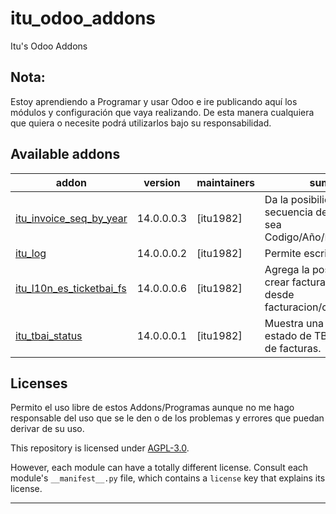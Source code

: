 # itu_odoo_addons
Itu's Odoo Addons 
<!-- /!\ do not modify above this line -->

Nota:
----------------
Estoy aprendiendo a Programar y usar Odoo e ire publicando aquí los módulos y configuración que vaya realizando. De esta manera cualquiera que quiera o necesite podrá utilizarlos bajo su responsabilidad. 


Available addons
----------------
addon | version | maintainers | summary
--- | --- | --- | ---
[itu_invoice_seq_by_year](itu_invoice_seq_by_year/) | 14.0.0.0.3 | [itu1982] | Da la posibilidad de que la secuencia de las facturas sea Codigo/Año/NumeroFactura.
[itu_log](itu_log/)| 14.0.0.0.2 | [itu1982] | Permite escribir en los log.
[itu_l10n_es_ticketbai_fs](itu_l10n_es_ticketbai_fs/) | 14.0.0.0.6 |  [itu1982] | Agrega la posibilidad de crear facturas simplificadas desde facturacion/contabilidad.
[itu_tbai_status](itu_tbai_status/) | 14.0.0.0.1 |  [itu1982] | Muestra una columna con el estado de TBAI en el listado de facturas.

[//]: # (end addons)

<!-- prettier-ignore-end -->

## Licenses

Permito el uso libre de estos Addons/Programas aunque no me hago responsable del uso que se le den o de los problemas y errores que puedan derivar de su uso. 

This repository is licensed under [AGPL-3.0](LICENSE).

However, each module can have a totally different license.
Consult each module's `__manifest__.py` file, which contains a `license` key
that explains its license.

----
